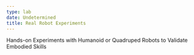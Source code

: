 ```yaml
---
type: lab
date: Undetermined
title: Real Robot Experiments
---
```

Hands-on Experiments with Humanoid or Quadruped Robots to Validate Embodied Skills